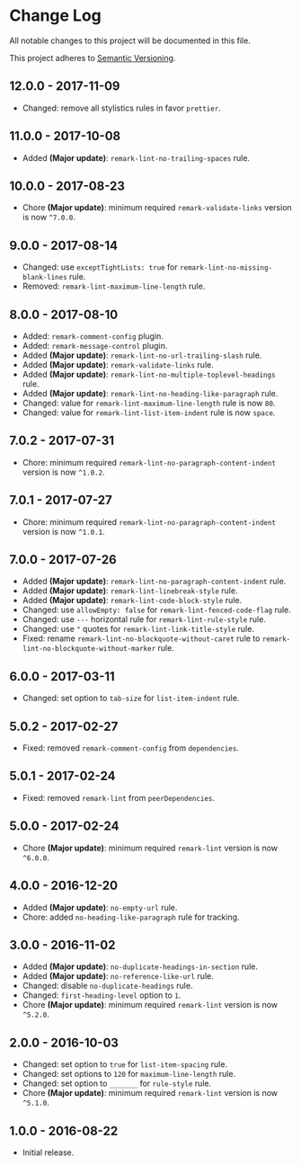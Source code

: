 # Change Log

All notable changes to this project will be documented in this file.

This project adheres to [Semantic Versioning](http://semver.org).

## 12.0.0 - 2017-11-09

* Changed: remove all stylistics rules in favor `prettier`.

## 11.0.0 - 2017-10-08

* Added **(Major update)**: `remark-lint-no-trailing-spaces` rule.

## 10.0.0 - 2017-08-23

* Chore **(Major update)**: minimum required `remark-validate-links` version is
  now `^7.0.0`.

## 9.0.0 - 2017-08-14

* Changed: use `exceptTightLists: true` for `remark-lint-no-missing-blank-lines`
  rule.
* Removed: `remark-lint-maximum-line-length` rule.

## 8.0.0 - 2017-08-10

* Added: `remark-comment-config` plugin.
* Added: `remark-message-control` plugin.
* Added **(Major update)**: `remark-lint-no-url-trailing-slash` rule.
* Added **(Major update)**: `remark-validate-links` rule.
* Added **(Major update)**: `remark-lint-no-multiple-toplevel-headings` rule.
* Added **(Major update)**: `remark-lint-no-heading-like-paragraph` rule.
* Changed: value for `remark-lint-maximum-line-length` rule is now `80`.
* Changed: value for `remark-lint-list-item-indent` rule is now `space`.

## 7.0.2 - 2017-07-31

* Chore: minimum required `remark-lint-no-paragraph-content-indent` version is
  now `^1.0.2`.

## 7.0.1 - 2017-07-27

* Chore: minimum required `remark-lint-no-paragraph-content-indent` version is
  now `^1.0.1`.

## 7.0.0 - 2017-07-26

* Added **(Major update)**: `remark-lint-no-paragraph-content-indent` rule.
* Added **(Major update)**: `remark-lint-linebreak-style` rule.
* Added **(Major update)**: `remark-lint-code-block-style` rule.
* Changed: use `allowEmpty: false` for `remark-lint-fenced-code-flag` rule.
* Changed: use `---` horizontal rule for `remark-lint-rule-style` rule.
* Changed: use `"` quotes for `remark-lint-link-title-style` rule.
* Fixed: rename `remark-lint-no-blockquote-without-caret` rule to
  `remark-lint-no-blockquote-without-marker` rule.

## 6.0.0 - 2017-03-11

* Changed: set option to `tab-size` for `list-item-indent` rule.

## 5.0.2 - 2017-02-27

* Fixed: removed `remark-comment-config` from `dependencies`.

## 5.0.1 - 2017-02-24

* Fixed: removed `remark-lint` from `peerDependencies`.

## 5.0.0 - 2017-02-24

* Chore **(Major update)**: minimum required `remark-lint` version is now
  `^6.0.0`.

## 4.0.0 - 2016-12-20

* Added **(Major update)**: `no-empty-url` rule.
* Chore: added `no-heading-like-paragraph` rule for tracking.

## 3.0.0 - 2016-11-02

* Added **(Major update)**: `no-duplicate-headings-in-section` rule.
* Added **(Major update)**: `no-reference-like-url` rule.
* Changed: disable `no-duplicate-headings` rule.
* Changed: `first-heading-level` option to `1`.
* Chore **(Major update)**: minimum required `remark-lint` version is now
  `^5.2.0`.

## 2.0.0 - 2016-10-03

* Changed: set option to `true` for `list-item-spacing` rule.
* Changed: set options to `120` for `maximum-line-length` rule.
* Changed: set option to `_______` for `rule-style` rule.
* Chore **(Major update)**: minimum required `remark-lint` version is now
  `^5.1.0`.

## 1.0.0 - 2016-08-22

* Initial release.
